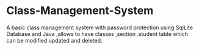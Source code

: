 # Class-Management-System
A basic class management system with password protection using SqlLite Database and Java ,allows to have classes ,section .student table which can be modified updated and deleted.
